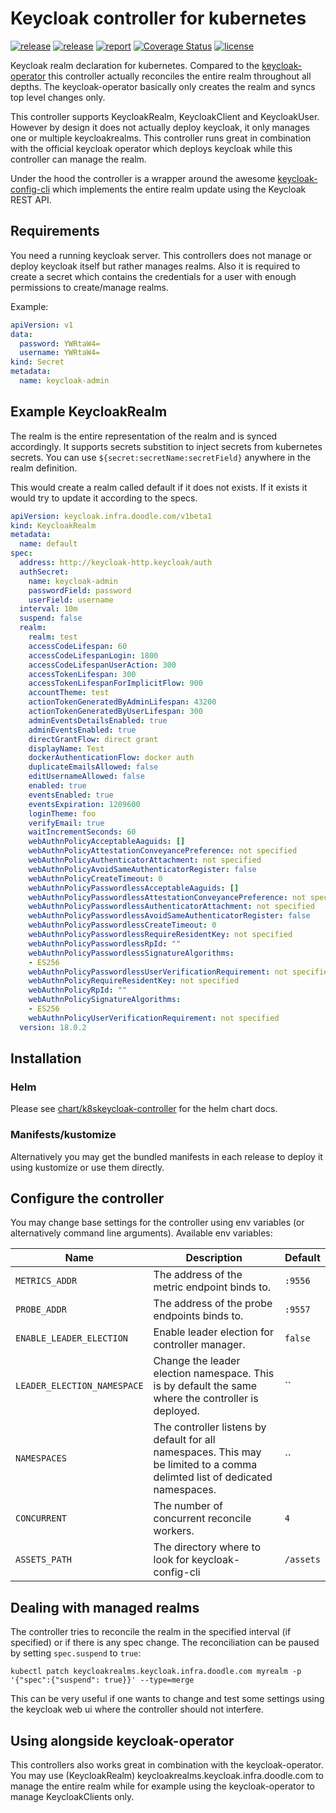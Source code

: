 # Keycloak controller for kubernetes

[![release](https://img.shields.io/github/release/DoodleScheduling/k8sprom-patch-controller/all.svg)](https://github.com/DoodleScheduling/k8sprom-patch-controller/releases)
[![release](https://github.com/doodlescheduling/k8sprom-patch-controller/actions/workflows/release.yaml/badge.svg)](https://github.com/doodlescheduling/k8sprom-patch-controller/actions/workflows/release.yaml)
[![report](https://goreportcard.com/badge/github.com/DoodleScheduling/k8sprom-patch-controller)](https://goreportcard.com/report/github.com/DoodleScheduling/k8sprom-patch-controller)
[![Coverage Status](https://coveralls.io/repos/github/DoodleScheduling/k8sprom-patch-controller/badge.svg?branch=master)](https://coveralls.io/github/DoodleScheduling/k8sprom-patch-controller?branch=master)
[![license](https://img.shields.io/github/license/DoodleScheduling/k8sprom-patch-controller.svg)](https://github.com/DoodleScheduling/k8sprom-patch-controller/blob/master/LICENSE)

Keycloak realm declaration for kubernetes. Compared to the [keycloak-operator](https://github.com/keycloak/keycloak-operator) this controller actually reconciles the entire realm throughout all depths. The keycloak-operator basically only creates the realm and syncs top level changes only.

This controller supports KeycloakRealm, KeycloakClient and KeycloakUser.
However by design it does not actually deploy keycloak, it only manages one or multiple keycloakrealms.
This controller runs great in combination with the official keycloak operator which deploys keycloak while this controller can manage the realm.

Under the hood the controller is a wrapper around the awesome [keycloak-config-cli](https://github.com/adorsys/keycloak-config-cli)
which implements the entire realm update using the Keycloak REST API.

## Requirements

You need a running keycloak server. This controllers does not manage or deploy keycloak itself but rather manages realms.
Also it is required to create a secret which contains the credentials for a user with enough permissions to create/manage realms.

Example:
```yaml
apiVersion: v1
data:
  password: YWRtaW4=
  username: YWRtaW4=
kind: Secret
metadata:
  name: keycloak-admin
```

## Example KeycloakRealm

The realm is the entire representation of the realm and is synced accordingly.
It supports secrets substition to inject secrets from kubernetes secrets.
You can use `${secret:secretName:secretField}` anywhere in the realm definition.

This would create a realm called default if it does not exists. If it exists it would try to update it according to the specs.

```yaml
apiVersion: keycloak.infra.doodle.com/v1beta1
kind: KeycloakRealm
metadata:
  name: default
spec:
  address: http://keycloak-http.keycloak/auth
  authSecret:
    name: keycloak-admin
    passwordField: password
    userField: username
  interval: 10m
  suspend: false
  realm:
    realm: test
    accessCodeLifespan: 60
    accessCodeLifespanLogin: 1800
    accessCodeLifespanUserAction: 300
    accessTokenLifespan: 300
    accessTokenLifespanForImplicitFlow: 900
    accountTheme: test
    actionTokenGeneratedByAdminLifespan: 43200
    actionTokenGeneratedByUserLifespan: 300
    adminEventsDetailsEnabled: true
    adminEventsEnabled: true
    directGrantFlow: direct grant
    displayName: Test
    dockerAuthenticationFlow: docker auth
    duplicateEmailsAllowed: false
    editUsernameAllowed: false
    enabled: true
    eventsEnabled: true
    eventsExpiration: 1209600
    loginTheme: foo
    verifyEmail: true
    waitIncrementSeconds: 60
    webAuthnPolicyAcceptableAaguids: []
    webAuthnPolicyAttestationConveyancePreference: not specified
    webAuthnPolicyAuthenticatorAttachment: not specified
    webAuthnPolicyAvoidSameAuthenticatorRegister: false
    webAuthnPolicyCreateTimeout: 0
    webAuthnPolicyPasswordlessAcceptableAaguids: []
    webAuthnPolicyPasswordlessAttestationConveyancePreference: not specified
    webAuthnPolicyPasswordlessAuthenticatorAttachment: not specified
    webAuthnPolicyPasswordlessAvoidSameAuthenticatorRegister: false
    webAuthnPolicyPasswordlessCreateTimeout: 0
    webAuthnPolicyPasswordlessRequireResidentKey: not specified
    webAuthnPolicyPasswordlessRpId: ""
    webAuthnPolicyPasswordlessSignatureAlgorithms:
    - ES256
    webAuthnPolicyPasswordlessUserVerificationRequirement: not specified
    webAuthnPolicyRequireResidentKey: not specified
    webAuthnPolicyRpId: ""
    webAuthnPolicySignatureAlgorithms:
    - ES256
    webAuthnPolicyUserVerificationRequirement: not specified
  version: 18.0.2
```

## Installation

### Helm

Please see [chart/k8skeycloak-controller](https://github.com/DoodleScheduling/k8skeycloak-controller/tree/master/chart/k8skeycloak-controller) for the helm chart docs.

### Manifests/kustomize

Alternatively you may get the bundled manifests in each release to deploy it using kustomize or use them directly.

## Configure the controller

You may change base settings for the controller using env variables (or alternatively command line arguments).
Available env variables:

| Name  | Description | Default |
|-------|-------------| --------|
| `METRICS_ADDR` | The address of the metric endpoint binds to. | `:9556` |
| `PROBE_ADDR` | The address of the probe endpoints binds to. | `:9557` |
| `ENABLE_LEADER_ELECTION` | Enable leader election for controller manager. | `false` |
| `LEADER_ELECTION_NAMESPACE` | Change the leader election namespace. This is by default the same where the controller is deployed. | `` |
| `NAMESPACES` | The controller listens by default for all namespaces. This may be limited to a comma delimted list of dedicated namespaces. | `` |
| `CONCURRENT` | The number of concurrent reconcile workers.  | `4` |
| `ASSETS_PATH` | The directory where to look for keycloak-config-cli | `/assets` |

## Dealing with managed realms

The controller tries to reconcile the realm in the specified interval (if specified) or if there is any spec change.
The reconciliation can be paused by setting `spec.suspend` to `true`:

```
kubectl patch keycloakrealms.keycloak.infra.doodle.com myrealm -p '{"spec":{"suspend": true}}' --type=merge
```

This can be very useful if one wants to change and test some settings using the keycloak web ui where the controller should not interfere.


## Using alongside keycloak-operator

This controllers also works great in combination with the keycloak-operator.
You may use (KeycloakRealm) keycloakrealms.keycloak.infra.doodle.com to manage the entire realm while for example using the keycloak-operator to manage KeycloakClients only.
